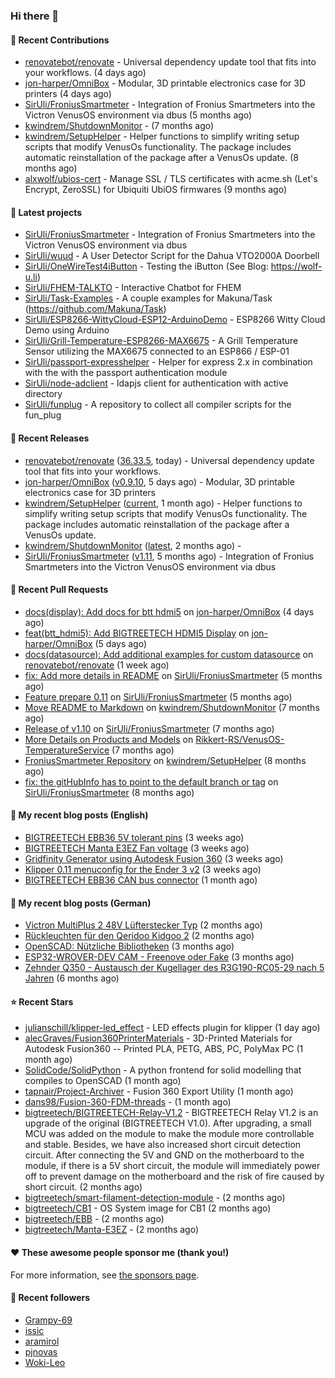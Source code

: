 ### Hi there 👋

#### 👷 Recent Contributions

- [renovatebot/renovate](https://github.com/renovatebot/renovate) - Universal dependency update tool that fits into your workflows. (4 days ago)
- [jon-harper/OmniBox](https://github.com/jon-harper/OmniBox) - Modular, 3D printable electronics case for 3D printers (4 days ago)
- [SirUli/FroniusSmartmeter](https://github.com/SirUli/FroniusSmartmeter) - Integration of Fronius Smartmeters into the Victron VenusOS environment via dbus (5 months ago)
- [kwindrem/ShutdownMonitor](https://github.com/kwindrem/ShutdownMonitor) -  (7 months ago)
- [kwindrem/SetupHelper](https://github.com/kwindrem/SetupHelper) - Helper functions to simplify writing setup scripts that modify VenusOs functionality. The package includes automatic reinstallation of the package after a VenusOs update. (8 months ago)
- [alxwolf/ubios-cert](https://github.com/alxwolf/ubios-cert) - Manage SSL / TLS certificates with acme.sh (Let&#39;s Encrypt, ZeroSSL) for Ubiquiti UbiOS firmwares (9 months ago)

#### 🌱 Latest projects

- [SirUli/FroniusSmartmeter](https://github.com/SirUli/FroniusSmartmeter) - Integration of Fronius Smartmeters into the Victron VenusOS environment via dbus
- [SirUli/wuud](https://github.com/SirUli/wuud) - A User Detector Script for the Dahua VTO2000A Doorbell
- [SirUli/OneWireTest4iButton](https://github.com/SirUli/OneWireTest4iButton) - Testing the iButton (See Blog: https://wolf-u.li)
- [SirUli/FHEM-TALKTO](https://github.com/SirUli/FHEM-TALKTO) - Interactive Chatbot for FHEM
- [SirUli/Task-Examples](https://github.com/SirUli/Task-Examples) - A couple examples for Makuna/Task (https://github.com/Makuna/Task)
- [SirUli/ESP8266-WittyCloud-ESP12-ArduinoDemo](https://github.com/SirUli/ESP8266-WittyCloud-ESP12-ArduinoDemo) - ESP8266 Witty Cloud Demo using Arduino
- [SirUli/Grill-Temperature-ESP8266-MAX6675](https://github.com/SirUli/Grill-Temperature-ESP8266-MAX6675) - A Grill Temperature Sensor utilizing the MAX6675 connected to an ESP866 / ESP-01
- [SirUli/passport-expresshelper](https://github.com/SirUli/passport-expresshelper) - Helper for express 2.x in combination with the with the passport authentication module
- [SirUli/node-adclient](https://github.com/SirUli/node-adclient) - ldapjs client for authentication with active directory
- [SirUli/funplug](https://github.com/SirUli/funplug) - A repository to collect all compiler scripts for the fun_plug

#### 🔭 Recent Releases

- [renovatebot/renovate](https://github.com/renovatebot/renovate) ([36.33.5](https://github.com/renovatebot/renovate/releases/tag/36.33.5), today) - Universal dependency update tool that fits into your workflows.
- [jon-harper/OmniBox](https://github.com/jon-harper/OmniBox) ([v0.9.10](https://github.com/jon-harper/OmniBox/releases/tag/v0.9.10), 5 days ago) - Modular, 3D printable electronics case for 3D printers
- [kwindrem/SetupHelper](https://github.com/kwindrem/SetupHelper) ([current](https://github.com/kwindrem/SetupHelper/releases/tag/current), 1 month ago) - Helper functions to simplify writing setup scripts that modify VenusOs functionality. The package includes automatic reinstallation of the package after a VenusOs update.
- [kwindrem/ShutdownMonitor](https://github.com/kwindrem/ShutdownMonitor) ([latest](https://github.com/kwindrem/ShutdownMonitor/releases/tag/latest), 2 months ago) - 
- [SirUli/FroniusSmartmeter](https://github.com/SirUli/FroniusSmartmeter) ([v1.11](https://github.com/SirUli/FroniusSmartmeter/releases/tag/v1.11), 5 months ago) - Integration of Fronius Smartmeters into the Victron VenusOS environment via dbus

#### 🔨 Recent Pull Requests

- [docs(display): Add docs for btt hdmi5](https://github.com/jon-harper/OmniBox/pull/129) on [jon-harper/OmniBox](https://github.com/jon-harper/OmniBox) (4 days ago)
- [feat(btt_hdmi5): Add BIGTREETECH HDMI5 Display](https://github.com/jon-harper/OmniBox/pull/128) on [jon-harper/OmniBox](https://github.com/jon-harper/OmniBox) (5 days ago)
- [docs(datasource): Add additional examples for custom datasource](https://github.com/renovatebot/renovate/pull/23558) on [renovatebot/renovate](https://github.com/renovatebot/renovate) (1 week ago)
- [fix: Add more details in README](https://github.com/SirUli/FroniusSmartmeter/pull/12) on [SirUli/FroniusSmartmeter](https://github.com/SirUli/FroniusSmartmeter) (5 months ago)
- [Feature prepare 0.11](https://github.com/SirUli/FroniusSmartmeter/pull/11) on [SirUli/FroniusSmartmeter](https://github.com/SirUli/FroniusSmartmeter) (5 months ago)
- [Move README to Markdown](https://github.com/kwindrem/ShutdownMonitor/pull/3) on [kwindrem/ShutdownMonitor](https://github.com/kwindrem/ShutdownMonitor) (7 months ago)
- [Release of v1.10](https://github.com/SirUli/FroniusSmartmeter/pull/7) on [SirUli/FroniusSmartmeter](https://github.com/SirUli/FroniusSmartmeter) (7 months ago)
- [More Details on Products and Models](https://github.com/Rikkert-RS/VenusOS-TemperatureService/pull/2) on [Rikkert-RS/VenusOS-TemperatureService](https://github.com/Rikkert-RS/VenusOS-TemperatureService) (7 months ago)
- [FroniusSmartmeter Repository](https://github.com/kwindrem/SetupHelper/pull/31) on [kwindrem/SetupHelper](https://github.com/kwindrem/SetupHelper) (8 months ago)
- [fix: the gitHubInfo has to point to the default branch or tag](https://github.com/SirUli/FroniusSmartmeter/pull/4) on [SirUli/FroniusSmartmeter](https://github.com/SirUli/FroniusSmartmeter) (8 months ago)

#### 📜 My recent blog posts (English)

- [BIGTREETECH EBB36 5V tolerant pins](https://wolf-u.li/bigtreetech-ebb36-5v-tolerant-pins/) (3 weeks ago)
- [BIGTREETECH Manta E3EZ Fan voltage](https://wolf-u.li/bigtreetech-manta-e3ez-fan-voltage/) (3 weeks ago)
- [Gridfinity Generator using Autodesk Fusion 360](https://wolf-u.li/gridfinity-generator-using-fusion360/) (3 weeks ago)
- [Klipper 0.11 menuconfig for the Ender 3 v2](https://wolf-u.li/en/klipper-011-menuconfig-for-the-ender3v2/) (3 weeks ago)
- [BIGTREETECH EBB36 CAN bus connector](https://wolf-u.li/en/bigtreetech-ebb36-can-bus-connector/) (1 month ago)

#### 📜 My recent blog posts (German)

- [Victron MultiPlus 2 48V Lüfterstecker Typ](https://wolf-u.li/victron-multiplus-2-48v-luefterstecker-typ/) (2 months ago)
- [Rückleuchten für den Qeridoo Kidgoo 2](https://wolf-u.li/rueckleuchten-fuer-den-qeridoo-kidgoo-2/) (2 months ago)
- [OpenSCAD: Nützliche Bibliotheken](https://wolf-u.li/openscad-nuetzliche-bibliotheken/) (3 months ago)
- [ESP32-WROVER-DEV CAM - Freenove oder Fake](https://wolf-u.li/esp32-wrover-dev-freenove-oder-fake/) (3 months ago)
- [Zehnder Q350 - Austausch der Kugellager des R3G190-RC05-29 nach 5 Jahren](https://wolf-u.li/zehnder-q350-kugellager-tausch/) (6 months ago)

#### ⭐ Recent Stars

- [julianschill/klipper-led_effect](https://github.com/julianschill/klipper-led_effect) - LED effects plugin for klipper (1 day ago)
- [alecGraves/Fusion360PrinterMaterials](https://github.com/alecGraves/Fusion360PrinterMaterials) - 3D-Printed Materials for Autodesk Fusion360 -- Printed PLA, PETG, ABS, PC, PolyMax PC (1 month ago)
- [SolidCode/SolidPython](https://github.com/SolidCode/SolidPython) - A python frontend for solid modelling that compiles to OpenSCAD (1 month ago)
- [tapnair/Project-Archiver](https://github.com/tapnair/Project-Archiver) - Fusion 360 Export Utility (1 month ago)
- [dans98/Fusion-360-FDM-threads](https://github.com/dans98/Fusion-360-FDM-threads) -  (1 month ago)
- [bigtreetech/BIGTREETECH-Relay-V1.2](https://github.com/bigtreetech/BIGTREETECH-Relay-V1.2) - BIGTREETECH Relay V1.2 is an upgrade of the original (BIGTREETECH V1.0). After upgrading, a small MCU was added on the module to make the module more controllable and stable. Besides, we have also increased short circuit detection circuit. After connecting the 5V and GND on the motherboard to the module, if there is a 5V short circuit, the module will immediately power off to prevent damage on the motherboard and the risk of fire caused by short circuit. (2 months ago)
- [bigtreetech/smart-filament-detection-module](https://github.com/bigtreetech/smart-filament-detection-module) -  (2 months ago)
- [bigtreetech/CB1](https://github.com/bigtreetech/CB1) - OS System image for CB1 (2 months ago)
- [bigtreetech/EBB](https://github.com/bigtreetech/EBB) -  (2 months ago)
- [bigtreetech/Manta-E3EZ](https://github.com/bigtreetech/Manta-E3EZ) -  (2 months ago)

#### ❤️ These awesome people sponsor me (thank you!)


For more information, see [the sponsors page](https://github.com/sponsors/SirUli/).

#### 👯 Recent followers

- [Grampy-69](https://github.com/Grampy-69)
- [issic](https://github.com/issic)
- [aramirol](https://github.com/aramirol)
- [pjnovas](https://github.com/pjnovas)
- [Woki-Leo](https://github.com/Woki-Leo)
